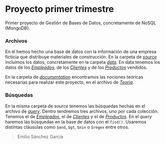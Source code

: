 # Proyecto primer trimestre

Primer proyecto de Gestión de Bases de Datos, concretamente de NoSQL (MongoDB).


### Archivos

En él hemos hecho una base de datos con la información de una empresa ficticia  que distribuye materiales de construcción.
En la carpeta de *[source](https://github.com/SanchezGarciaEmilio/2020-11-23_proyecto/tree/main/src)* incluimos los datos, concretamente en la carpeta *[data](https://github.com/SanchezGarciaEmilio/2020-11-23_proyecto/tree/main/src/data)*. En data tenemos los datos de los *[Empleados](https://github.com/SanchezGarciaEmilio/2020-11-23_proyecto/blob/main/src/data/data-Empleados.js)*, de los *[Clientes](https://github.com/SanchezGarciaEmilio/2020-11-23_proyecto/blob/main/src/data/data-Clientes.js)* y de los *[Productos](https://github.com/SanchezGarciaEmilio/2020-11-23_proyecto/blob/main/src/data/data-Productos.js)* vendidos.

En la carpeta de *[documentation](https://github.com/SanchezGarciaEmilio/2020-11-23_proyecto/tree/main/doc)* encontramos las nociones teóricas necesarias para realizar este proyecto, en el archivo de *[Teoria](https://github.com/SanchezGarciaEmilio/2020-11-23_proyecto/blob/main/doc/TeoriaProyecto.pdf)*.


### Búsquedas

En la misma carpeta de *source* tenemos las búsquedas hechas en el archivo de *[query](https://github.com/SanchezGarciaEmilio/2020-11-23_proyecto/tree/main/src/query)*. Dentro tendremos tres archivos, uno por cada colección. Tenemos el de *[Empleados](https://github.com/SanchezGarciaEmilio/2020-11-23_proyecto/blob/main/src/query/query-Empleados.js)*, el de *[Clientes](https://github.com/SanchezGarciaEmilio/2020-11-23_proyecto/blob/main/src/query/query-Clientes.js)* y el de *[Productos](https://github.com/SanchezGarciaEmilio/2020-11-23_proyecto/blob/main/src/query/query-Productos.js)*.
En el *query* haremos las búsquedas en la base de datos con el `find()`. Usaremos distintas cláusulas como `$and`, `$gt`, `$nin` o `$regex` entre otros.


> Emilio Sánchez García